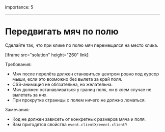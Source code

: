 importance: 5

---

# Передвигать мяч по полю

Сделайте так, что при клике по полю мяч перемещался на место клика.

[iframe src="solution" height="260" link]

Требования:

- Мяч после перелёта должен становиться центром ровно под курсор мыши, если это возможно без вылета за край поля.
- CSS-анимация не обязательна, но желательна.
- Мяч должен останавливаться у границ поля, ни в коем случае не вылетать за них.
- При прокрутке страницы с полем ничего не должно ломаться.

Замечания:

- Код не должен зависеть от конкретных размеров мяча и поля.
- Вам пригодятся свойства `event.clientX/event.clientY`

